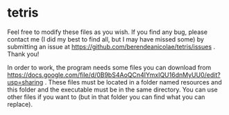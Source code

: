 tetris
======

Feel free to modify these files as you wish. If you find any bug, please contact
me (I did my best to find all, but I may have missed some) by submitting an
issue at https://github.com/berendeanicolae/tetris/issues . Thank you!

In order to work, the program needs some files you can download from https://docs.google.com/file/d/0B9bS4AoQCn4IYmxIQU16dnMyUU0/edit?usp=sharing .
These files must be located in a folder named resources and this folder and the 
executable must be in the same directory. You can use other files if you want to 
(but in that folder you can find what you can replace).


